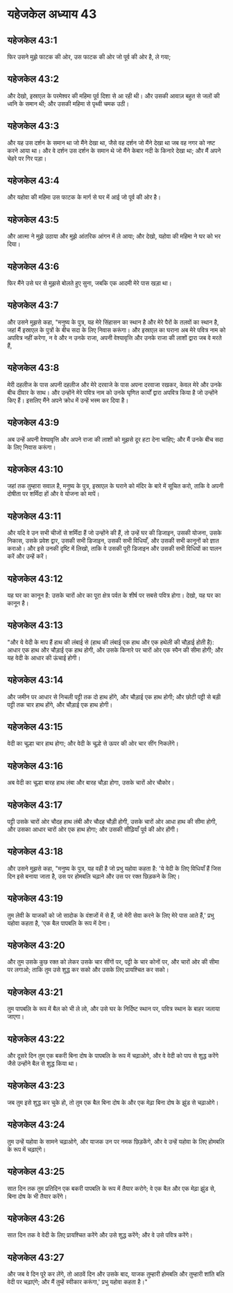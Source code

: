 # यहेजकेल अध्याय 43

## यहेजकेल 43:1

फिर उसने मुझे फाटक की ओर, उस फाटक की ओर जो पूर्व की ओर है, ले गया;

## यहेजकेल 43:2

और देखो, इस्राएल के परमेश्वर की महिमा पूर्व दिशा से आ रही थी। और उसकी आवाज़ बहुत से जलों की ध्वनि के समान थी; और उसकी महिमा से पृथ्वी चमक उठी।

## यहेजकेल 43:3

और यह उस दर्शन के समान था जो मैंने देखा था, जैसे वह दर्शन जो मैंने देखा था जब वह नगर को नष्ट करने आया था। और वे दर्शन उस दर्शन के समान थे जो मैंने केबार नदी के किनारे देखा था; और मैं अपने चेहरे पर गिर पड़ा।

## यहेजकेल 43:4

और यहोवा की महिमा उस फाटक के मार्ग से घर में आई जो पूर्व की ओर है।

## यहेजकेल 43:5

और आत्मा ने मुझे उठाया और मुझे आंतरिक आंगन में ले आया; और देखो, यहोवा की महिमा ने घर को भर दिया।

## यहेजकेल 43:6

फिर मैंने उसे घर से मुझसे बोलते हुए सुना, जबकि एक आदमी मेरे पास खड़ा था।

## यहेजकेल 43:7

और उसने मुझसे कहा, "मनुष्य के पुत्र, यह मेरे सिंहासन का स्थान है और मेरे पैरों के तलवों का स्थान है, जहां मैं इस्राएल के पुत्रों के बीच सदा के लिए निवास करूंगा। और इस्राएल का घराना अब मेरे पवित्र नाम को अपवित्र नहीं करेगा, न वे और न उनके राजा, अपनी वेश्यावृत्ति और उनके राजा की लाशों द्वारा जब वे मरते हैं,

## यहेजकेल 43:8

मेरी दहलीज के पास अपनी दहलीज और मेरे दरवाजे के पास अपना दरवाजा रखकर, केवल मेरे और उनके बीच दीवार के साथ। और उन्होंने मेरे पवित्र नाम को उनके घृणित कार्यों द्वारा अपवित्र किया है जो उन्होंने किए हैं। इसलिए मैंने अपने क्रोध में उन्हें भस्म कर दिया है।

## यहेजकेल 43:9

अब उन्हें अपनी वेश्यावृत्ति और अपने राजा की लाशों को मुझसे दूर हटा देना चाहिए; और मैं उनके बीच सदा के लिए निवास करूंगा।

## यहेजकेल 43:10

जहां तक ​​तुम्हारा सवाल है, मनुष्य के पुत्र, इस्राएल के घराने को मंदिर के बारे में सूचित करो, ताकि वे अपनी दोषीता पर शर्मिंदा हों और वे योजना को मापें।

## यहेजकेल 43:11

और यदि वे उन सभी चीजों से शर्मिंदा हैं जो उन्होंने की हैं, तो उन्हें घर की डिजाइन, उसकी योजना, उसके निकास, उसके प्रवेश द्वार, उसकी सभी डिजाइन, उसकी सभी विधियाँ, और उसकी सभी कानूनों को ज्ञात कराओ। और इसे उनकी दृष्टि में लिखो, ताकि वे उसकी पूरी डिजाइन और उसकी सभी विधियों का पालन करें और उन्हें करें।

## यहेजकेल 43:12

यह घर का कानून है: उसके चारों ओर का पूरा क्षेत्र पर्वत के शीर्ष पर सबसे पवित्र होगा। देखो, यह घर का कानून है।

## यहेजकेल 43:13

"और ये वेदी के माप हैं हाथ की लंबाई से (हाथ की लंबाई एक हाथ और एक हथेली की चौड़ाई होती है): आधार एक हाथ और चौड़ाई एक हाथ होगी, और उसके किनारे पर चारों ओर एक स्पैन की सीमा होगी; और यह वेदी के आधार की ऊंचाई होगी।

## यहेजकेल 43:14

और जमीन पर आधार से निचली पट्टी तक दो हाथ होंगे, और चौड़ाई एक हाथ होगी; और छोटी पट्टी से बड़ी पट्टी तक चार हाथ होंगे, और चौड़ाई एक हाथ होगी।

## यहेजकेल 43:15

वेदी का चूल्हा चार हाथ होगा; और वेदी के चूल्हे से ऊपर की ओर चार सींग निकलेंगे।

## यहेजकेल 43:16

अब वेदी का चूल्हा बारह हाथ लंबा और बारह चौड़ा होगा, उसके चारों ओर चौकोर।

## यहेजकेल 43:17

पट्टी उसके चारों ओर चौदह हाथ लंबी और चौदह चौड़ी होगी, उसके चारों ओर आधा हाथ की सीमा होगी, और उसका आधार चारों ओर एक हाथ होगा; और उसकी सीढ़ियाँ पूर्व की ओर होंगी।

## यहेजकेल 43:18

और उसने मुझसे कहा, "मनुष्य के पुत्र, यह वही है जो प्रभु यहोवा कहता है: 'ये वेदी के लिए विधियाँ हैं जिस दिन इसे बनाया जाता है, उस पर होमबलि चढ़ाने और उस पर रक्त छिड़कने के लिए।

## यहेजकेल 43:19

तुम लेवी के याजकों को जो सादोक के वंशजों में से हैं, जो मेरी सेवा करने के लिए मेरे पास आते हैं,' प्रभु यहोवा कहता है, 'एक बैल पापबलि के रूप में देना।

## यहेजकेल 43:20

और तुम उसके कुछ रक्त को लेकर उसके चार सींगों पर, पट्टी के चार कोनों पर, और चारों ओर की सीमा पर लगाओ; ताकि तुम उसे शुद्ध कर सको और उसके लिए प्रायश्चित कर सको।

## यहेजकेल 43:21

तुम पापबलि के रूप में बैल को भी ले लो, और उसे घर के निर्दिष्ट स्थान पर, पवित्र स्थान के बाहर जलाया जाएगा।

## यहेजकेल 43:22

और दूसरे दिन तुम एक बकरी बिना दोष के पापबलि के रूप में चढ़ाओगे, और वे वेदी को पाप से शुद्ध करेंगे जैसे उन्होंने बैल से शुद्ध किया था।

## यहेजकेल 43:23

जब तुम इसे शुद्ध कर चुके हो, तो तुम एक बैल बिना दोष के और एक मेढ़ा बिना दोष के झुंड से चढ़ाओगे।

## यहेजकेल 43:24

तुम उन्हें यहोवा के सामने चढ़ाओगे, और याजक उन पर नमक छिड़केंगे, और वे उन्हें यहोवा के लिए होमबलि के रूप में चढ़ाएंगे।

## यहेजकेल 43:25

सात दिन तक तुम प्रतिदिन एक बकरी पापबलि के रूप में तैयार करोगे; वे एक बैल और एक मेढ़ा झुंड से, बिना दोष के भी तैयार करेंगे।

## यहेजकेल 43:26

सात दिन तक वे वेदी के लिए प्रायश्चित करेंगे और उसे शुद्ध करेंगे; और वे उसे पवित्र करेंगे।

## यहेजकेल 43:27

और जब वे दिन पूरे कर लेंगे, तो आठवें दिन और उसके बाद, याजक तुम्हारी होमबलि और तुम्हारी शांति बलि वेदी पर चढ़ाएंगे; और मैं तुम्हें स्वीकार करूंगा,' प्रभु यहोवा कहता है।"
